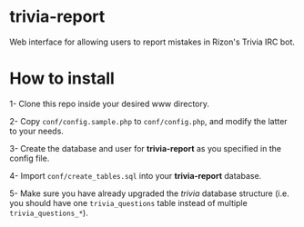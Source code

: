 # trivia-report
Web interface for allowing users to report mistakes in Rizon's Trivia IRC bot.

# How to install
1- Clone this repo inside your desired www directory.

2- Copy `conf/config.sample.php` to `conf/config.php`, and modify the latter to your needs.

3- Create the database and user for **trivia-report** as you specified in the config file.

4- Import `conf/create_tables.sql` into your **trivia-report** database.

5- Make sure you have already upgraded the *trivia* database structure (i.e. you should have one `trivia_questions` table instead of multiple `trivia_questions_*`).
